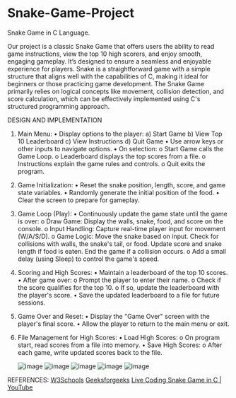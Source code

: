 # Snake-Game-Project
Snake Game in C Language.

Our project is a classic Snake Game that offers users the ability to read game instructions, view the top 10 high scorers, and enjoy smooth, engaging gameplay. It’s designed to ensure a seamless and enjoyable experience for players.
Snake is a straightforward game with a simple structure that aligns well with the capabilities of C, making it ideal for beginners or those practicing game development. The Snake Game primarily relies on logical concepts like movement, collision detection, and score calculation, which can be effectively implemented using C's structured programming approach.

DESIGN AND IMPLEMENTATION
1.  Main Menu:
  •	Display options to the player:
    a)	Start Game
    b)	View Top 10 Leaderboard
    c)	View Instructions
    d)	Quit Game
  •	Use arrow keys or other inputs to navigate options.
  •	On selection:
   o Start Game calls the Game Loop.
   o Leaderboard displays the top scores from a file.
   o Instructions explain the game rules and controls.
   o Quit exits the program.
2.  Game Initialization:
   • Reset the snake position, length, score, and game state variables.
   • Randomly generate the initial position of the food.
   • Clear the screen to prepare for gameplay.
5.  Game Loop (Play):
 • Continuously update the game state until the game is over:
    o Draw Game: Display the walls, snake, food, and score on the console.
    o Input Handling: Capture real-time player input for movement (W/A/S/D).
    o Game Logic:
        Move the snake based on input.
        Check for collisions with walls, the snake's tail, or food.
        Update score and snake length if food is eaten.
        End the game if a collision occurs.
    o Add a small delay (using Sleep) to control the game's speed.
7. Scoring and High Scores:
  •	Maintain a leaderboard of the top 10 scores.
  •	After game over:
    o	Prompt the player to enter their name.
    o	Check if the score qualifies for the top 10.
    o	If so, update the leaderboard with the player's score.
  •	Save the updated leaderboard to a file for future sessions.
8.  Game Over and Reset:
  •	Display the "Game Over" screen with the player's final score.
  •	Allow the player to return to the main menu or exit.
9.  File Management for High Scores:
  •	Load High Scores:
    o	On program start, read scores from a file into memory.
  •	Save High Scores:
    o	After each game, write updated scores back to the file.

    ![image](https://github.com/user-attachments/assets/a98a8002-0957-42b1-b5b3-9af96821f37d)
    ![image](https://github.com/user-attachments/assets/6a8dfa2e-918e-4634-9377-c612fef0aed4)
    ![image](https://github.com/user-attachments/assets/70b67b2a-0223-422f-9a5f-4dc3f608dcd1)
    ![image](https://github.com/user-attachments/assets/3e31eccb-cd3c-4b72-8804-aced668acebb)
    ![image](https://github.com/user-attachments/assets/71ffe73e-f49c-40e8-b034-a92a08b465cb)

REFERENCES:
    [W3Schools](https://www.w3schools.com/)
    [Geeksforgeeks](https://www.geeksforgeeks.org/) 
    [Live Coding Snake Game in C | YouTube](https://youtu.be/t3y2b2_moY8?si=S2XU8SReBuR3KGTL)
